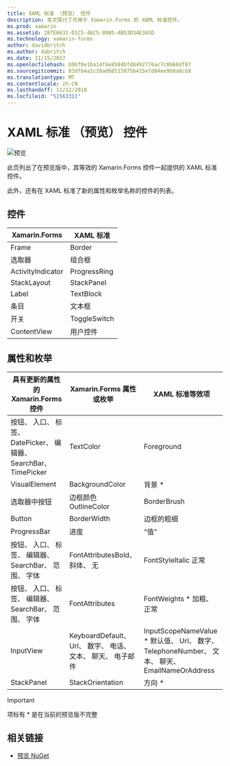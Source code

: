 ```yaml
---
title: XAML 标准 （预览） 控件
description: 本文探讨了可用于 Xamarin.Forms 的 XAML 标准控件。
ms.prod: xamarin
ms.assetid: 287E6631-D1C5-46C5-8905-AB53D34E365D
ms.technology: xamarin-forms
author: davidbritch
ms.author: dabritch
ms.date: 11/15/2017
ms.openlocfilehash: b9bf0e1ba14f4e8584bfd8492776ac7c8668df87
ms.sourcegitcommit: 03dfb4a2c20ad68515875b415e7d84ee9b0a8cb8
ms.translationtype: MT
ms.contentlocale: zh-CN
ms.lasthandoff: 11/12/2018
ms.locfileid: "51563311"
---
```

# <a name="xaml-standard-preview-controls"></a>XAML 标准 （预览） 控件

![预览](~/media/shared/preview.png)

此页列出了在预览版中，其等效的 Xamarin.Forms 控件一起提供的 XAML 标准控件。

此外，还有在 XAML 标准了新的属性和枚举名称的控件的列表。

## <a name="controls"></a>控件

|Xamarin.Forms|XAML 标准|
|--- |--- |
|Frame|Border|
|选取器|组合框|
|ActivityIndicator|ProgressRing|
|StackLayout|StackPanel|
|Label|TextBlock|
|条目|文本框|
|开关|ToggleSwitch|
|ContentView|用户控件|


## <a name="properties-and-enumerations"></a>属性和枚举

|具有更新的属性的 Xamarin.Forms 控件|Xamarin.Forms 属性或枚举|XAML 标准等效项|
|--- |--- |--- |
|按钮、 入口、 标签、 DatePicker、 编辑器、 SearchBar、 TimePicker|TextColor|Foreground|
|VisualElement|BackgroundColor|背景 *|
|选取器中按钮|边框颜色 OutlineColor|BorderBrush|
|Button|BorderWidth|边框的粗细|
|ProgressBar|进度|“值”|
|按钮、 入口、 标签、 编辑器、 SearchBar、 范围、 字体|FontAttributesBold、 斜体、 无|FontStyleItalic 正常|
|按钮、 入口、 标签、 编辑器、 SearchBar、 范围、 字体|FontAttributes|FontWeights * 加粗、 正常|
|InputView|KeyboardDefault、 Url、 数字、 电话、 文本、 聊天、 电子邮件|InputScopeNameValue * 默认值、 Url、 数字、 TelephoneNumber、 文本、 聊天、 EmailNameOrAddress|
|StackPanel|StackOrientation|方向 *|

> [!IMPORTANT]
> 项标有 * 是在当前的预览版不完整

## <a name="related-links"></a>相关链接

- [预览 NuGet](https://aka.ms/xf-xamlstandard-nuget)
